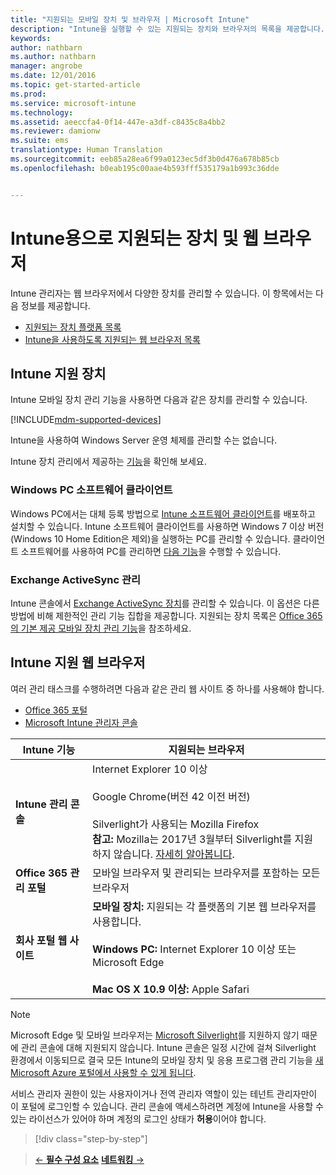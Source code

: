 ```yaml
---
title: "지원되는 모바일 장치 및 브라우저 | Microsoft Intune"
description: "Intune을 실행할 수 있는 지원되는 장치와 브라우저의 목록을 제공합니다."
keywords: 
author: nathbarn
ms.author: nathbarn
manager: angrobe
ms.date: 12/01/2016
ms.topic: get-started-article
ms.prod: 
ms.service: microsoft-intune
ms.technology: 
ms.assetid: aeeccfa4-0f14-447e-a3df-c8435c8a4bb2
ms.reviewer: damionw
ms.suite: ems
translationtype: Human Translation
ms.sourcegitcommit: eeb85a28ea6f99a0123ec5df3b0d476a678b85cb
ms.openlocfilehash: b0eab195c00aae4b593fff535179a1b993c36dde


---
```


# <a name="supported-devices-and-web-browsers-for-intune"></a>Intune용으로 지원되는 장치 및 웹 브라우저

Intune 관리자는 웹 브라우저에서 다양한 장치를 관리할 수 있습니다. 이 항목에서는 다음 정보를 제공합니다.

- [지원되는 장치 플랫폼 목록](#intune-supported-devices)
- [Intune을 사용하도록 지원되는 웹 브라우저 목록](#intune-supported-web-browsers)

## <a name="intune-supported-devices"></a>Intune 지원 장치

Intune 모바일 장치 관리 기능을 사용하면 다음과 같은 장치를 관리할 수 있습니다.

[!INCLUDE[mdm-supported-devices](../includes/mdm-supported-devices.md)]

Intune을 사용하여 Windows Server 운영 체제를 관리할 수는 없습니다.

Intune 장치 관리에서 제공하는 [기능](mobile-device-management-capabilities-in-microsoft-intune.md)을 확인해 보세요.

### <a name="windows-pc-software-client"></a>Windows PC 소프트웨어 클라이언트

Windows PC에서는 대체 등록 방법으로 [Intune 소프트웨어 클라이언트](/intune/deploy-use/manage-windows-pcs-with-microsoft-intune)를 배포하고 설치할 수 있습니다. Intune 소프트웨어 클라이언트를 사용하면 Windows 7 이상 버전(Windows 10 Home Edition은 제외)을 실행하는 PC를 관리할 수 있습니다. 클라이언트 소프트웨어를 사용하여 PC를 관리하면 [다음 기능](windows-pc-management-capabilities-in-microsoft-intune.md)을 수행할 수 있습니다.

### <a name="exchange-activesync-management"></a>Exchange ActiveSync 관리

Intune 콘솔에서 [Exchange ActiveSync 장치](/intune/deploy-use/mobile-device-management-with-exchange-activesync-and-microsoft-intune)를 관리할 수 있습니다. 이 옵션은 다른 방법에 비해 제한적인 관리 기능 집합을 제공합니다. 지원되는 장치 목록은 [Office 365의 기본 제공 모바일 장치 관리 기능](https://support.office.com/article/Capabilities-of-built-in-Mobile-Device-Management-for-Office-365-a1da44e5-7475-4992-be91-9ccec25905b0)을 참조하세요.

## <a name="intune-supported-web-browsers"></a>Intune 지원 웹 브라우저

여러 관리 태스크를 수행하려면 다음과 같은 관리 웹 사이트 중 하나를 사용해야 합니다.

- [Office 365 포털](http://go.microsoft.com/fwlink/p/?LinkId=698854)
- [Microsoft Intune 관리자 콘솔](https://admin.manage.microsoft.com/)

|Intune 기능 |지원되는 브라우저|
|---------|---------|
|**Intune 관리 콘솔**     |  Internet Explorer 10 이상<br /><br />Google Chrome(버전 42 이전 버전)<br /><br />Silverlight가 사용되는 Mozilla Firefox<br />**참고:** Mozilla는 2017년 3월부터 Silverlight를 지원하지 않습니다. [자세히 알아봅니다](https://go.microsoft.com/fwlink/?linkid=836872). |
|**Office 365 관리 포털**     |모바일 브라우저 및 관리되는 브라우저를 포함하는 모든 브라우저  |
|**회사 포털 웹 사이트**     |**모바일 장치:** 지원되는 각 플랫폼의 기본 웹 브라우저를 사용합니다.   <br /><br />**Windows PC:** Internet Explorer 10 이상 또는 Microsoft Edge<br /><br />**Mac OS X 10.9 이상:** Apple Safari    |

> [!Note]
> Microsoft Edge 및 모바일 브라우저는 [Microsoft Silverlight](https://msdn.microsoft.com/en-us/library/cc838158(v=vs.95).aspx)를 지원하지 않기 때문에 관리 콘솔에 대해 지원되지 않습니다. Intune 콘솔은 일정 시간에 걸쳐 Silverlight 환경에서 이동되므로 결국 모든 Intune의 모바일 장치 및 응용 프로그램 관리 기능을 [새 Microsoft Azure 포털에서 사용할 수 있게 됩니다](https://blogs.technet.microsoft.com/enterprisemobility/2015/11/17/enhancing-managed-mobile-productivity/).


서비스 관리자 권한이 있는 사용자이거나 전역 관리자 역할이 있는 테넌트 관리자만이 이 포털에 로그인할 수 있습니다. 관리 콘솔에 액세스하려면 계정에 Intune을 사용할 수 있는 라이선스가 있어야 하며 계정의 로그인 상태가 **허용**이어야 합니다.
>[!div class="step-by-step"]

>[&larr; **필수 구성 요소**](what-to-know-before-you-start-microsoft-intune.md)     [**네트워킹** &rarr;](network-bandwidth-use.md)  



<!--HONumber=Dec16_HO2-->


